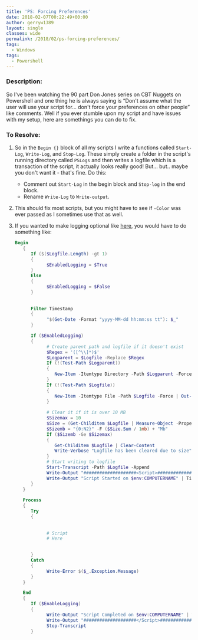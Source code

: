 ```yaml
---
title: 'PS: Forcing Preferences'
date: 2018-02-07T00:22:49+00:00
author: gerryw1389
layout: single
classes: wide
permalink: /2018/02/ps-forcing-preferences/
tags:
  - Windows
tags:
  - Powershell
---
```

<!--more-->

### Description:

So I've been watching the 90 part Don Jones series on CBT Nuggets on Powershell and one thing he is always saying is &#8220;Don't assume what the user will use your script for… don't force your preferences on other people&#8221; like comments. Well if you ever stumble upon my script and have issues with my setup, here are somethings you can do to fix.

### To Resolve:

1. So in the `Begin {}` block of all my scripts I write a functions called `Start-Log`, `Write-Log`, and `Stop-Log`. These simply create a folder in the script's running directory called `PSLogs` and then writes a logfile which is a transaction of the script, it actually looks really good! But... but.. maybe you don't want it - that's fine. Do this:
   - Comment out `Start-Log` in the begin block and `Stop-log` in the end block.
   - Rename `Write-Log` to `Write-output`.

2. This should fix most scripts, but you might have to see if `-Color` was ever passed as I sometimes use that as well.

3. If you wanted to make logging optional like [here](https://github.com/gerryw1389/powershell/blob/main/Other/templates/old-template-w-logging-optional.ps1), you would have to do something like:

   ```powershell
   Begin
      {       
         If ($($Logfile.Length) -gt 1)
         {
               $EnabledLogging = $True
         }
         Else
         {
               $EnabledLogging = $False
         }
         
         
         Filter Timestamp
         {
               "$(Get-Date -Format "yyyy-MM-dd hh:mm:ss tt"): $_"
         }

         If ($EnabledLogging)
         {
               # Create parent path and logfile if it doesn't exist
               $Regex = '([^\\]*)$'
               $Logparent = $Logfile -Replace $Regex
               If (!(Test-Path $Logparent))
               {
                  New-Item -Itemtype Directory -Path $Logparent -Force | Out-Null
               }
               If (!(Test-Path $Logfile))
               {
                  New-Item -Itemtype File -Path $Logfile -Force | Out-Null
               }
      
               # Clear it if it is over 10 MB
               $Sizemax = 10
               $Size = (Get-Childitem $Logfile | Measure-Object -Property Length -Sum) 
               $Sizemb = "{0:N2}" -F ($Size.Sum / 1mb) + "Mb"
               If ($Sizemb -Ge $Sizemax)
               {
                  Get-Childitem $Logfile | Clear-Content
                  Write-Verbose "Logfile has been cleared due to size"
               }
               # Start writing to logfile
               Start-Transcript -Path $Logfile -Append 
               Write-Output "####################<Script>####################"
               Write-Output "Script Started on $env:COMPUTERNAME" | TimeStamp
         }
      }
      
      Process
      {   
         Try
         {
               
               
               # Script      
               # Here
      

         }
         Catch
         {
               Write-Error $($_.Exception.Message)
         }
      }

      End
      {
         If ($EnableLogging)
         {
               Write-Output "Script Completed on $env:COMPUTERNAME" | TimeStamp
               Write-Output "####################</Script>####################"
               Stop-Transcript
         }
   ```

